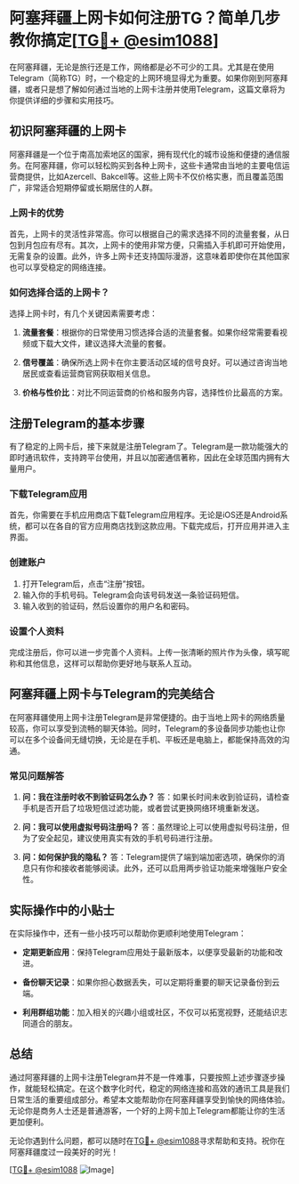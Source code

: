 # 阿塞拜疆上网卡如何注册TG？简单几步教你搞定[[TG💪+ @esim1088](https://t.me/s/esim1088)]

在阿塞拜疆，无论是旅行还是工作，网络都是必不可少的工具。尤其是在使用Telegram（简称TG）时，一个稳定的上网环境显得尤为重要。如果你刚到阿塞拜疆，或者只是想了解如何通过当地的上网卡注册并使用Telegram，这篇文章将为你提供详细的步骤和实用技巧。

## 初识阿塞拜疆的上网卡

阿塞拜疆是一个位于南高加索地区的国家，拥有现代化的城市设施和便捷的通信服务。在阿塞拜疆，你可以轻松购买到各种上网卡，这些卡通常由当地的主要电信运营商提供，比如Azercell、Bakcell等。这些上网卡不仅价格实惠，而且覆盖范围广，非常适合短期停留或长期居住的人群。

### 上网卡的优势

首先，上网卡的灵活性非常高。你可以根据自己的需求选择不同的流量套餐，从日包到月包应有尽有。其次，上网卡的使用非常方便，只需插入手机即可开始使用，无需复杂的设置。此外，许多上网卡还支持国际漫游，这意味着即使你在其他国家也可以享受稳定的网络连接。

### 如何选择合适的上网卡？

选择上网卡时，有几个关键因素需要考虑：

1. **流量套餐**：根据你的日常使用习惯选择合适的流量套餐。如果你经常需要看视频或下载大文件，建议选择大流量的套餐。
   
2. **信号覆盖**：确保所选上网卡在你主要活动区域的信号良好。可以通过咨询当地居民或查看运营商官网获取相关信息。

3. **价格与性价比**：对比不同运营商的价格和服务内容，选择性价比最高的方案。

## 注册Telegram的基本步骤

有了稳定的上网卡后，接下来就是注册Telegram了。Telegram是一款功能强大的即时通讯软件，支持跨平台使用，并且以加密通信著称，因此在全球范围内拥有大量用户。

### 下载Telegram应用

首先，你需要在手机应用商店下载Telegram应用程序。无论是iOS还是Android系统，都可以在各自的官方应用商店找到这款应用。下载完成后，打开应用并进入主界面。

### 创建账户

1. 打开Telegram后，点击“注册”按钮。
2. 输入你的手机号码。Telegram会向该号码发送一条验证码短信。
3. 输入收到的验证码，然后设置你的用户名和密码。

### 设置个人资料

完成注册后，你可以进一步完善个人资料。上传一张清晰的照片作为头像，填写昵称和其他信息，这样可以帮助你更好地与联系人互动。

## 阿塞拜疆上网卡与Telegram的完美结合

在阿塞拜疆使用上网卡注册Telegram是非常便捷的。由于当地上网卡的网络质量较高，你可以享受到流畅的聊天体验。同时，Telegram的多设备同步功能也让你可以在多个设备间无缝切换，无论是在手机、平板还是电脑上，都能保持高效的沟通。

### 常见问题解答

1. **问：我在注册时收不到验证码怎么办？**
   答：如果长时间未收到验证码，请检查手机是否开启了垃圾短信过滤功能，或者尝试更换网络环境重新发送。

2. **问：我可以使用虚拟号码注册吗？**
   答：虽然理论上可以使用虚拟号码注册，但为了安全起见，建议使用真实有效的手机号码进行注册。

3. **问：如何保护我的隐私？**
   答：Telegram提供了端到端加密选项，确保你的消息只有你和接收者能够阅读。此外，还可以启用两步验证功能来增强账户安全性。

## 实际操作中的小贴士

在实际操作中，还有一些小技巧可以帮助你更顺利地使用Telegram：

- **定期更新应用**：保持Telegram应用处于最新版本，以便享受最新的功能和改进。
  
- **备份聊天记录**：如果你担心数据丢失，可以定期将重要的聊天记录备份到云端。

- **利用群组功能**：加入相关的兴趣小组或社区，不仅可以拓宽视野，还能结识志同道合的朋友。

## 总结

通过阿塞拜疆的上网卡注册Telegram并不是一件难事，只要按照上述步骤逐步操作，就能轻松搞定。在这个数字化时代，稳定的网络连接和高效的通讯工具是我们日常生活的重要组成部分。希望本文能帮助你在阿塞拜疆享受到愉快的网络体验。无论你是商务人士还是普通游客，一个好的上网卡加上Telegram都能让你的生活更加便利。

无论你遇到什么问题，都可以随时在[TG💪+ @esim1088](https://t.me/s/esim1088)寻求帮助和支持。祝你在阿塞拜疆度过一段美好的时光！

[[TG💪+ @esim1088](https://t.me/s/esim1088) ![Image](https://i.postimg.cc/4NQfJmqS/Snipaste-2025-05-13-00-14-12.png)]